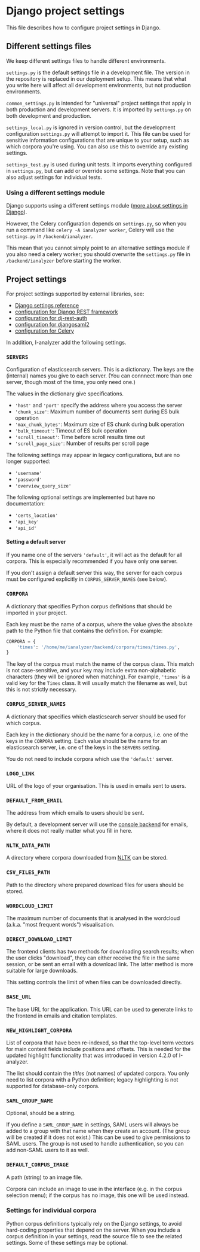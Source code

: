 # Django project settings

This file describes how to configure project settings in Django.

## Different settings files

We keep different settings files to handle different environments.

`settings.py` is the default settings file in a development file. The version in the repository is replaced in our deployment setup. This means that what you write here will affect all development environments, but not production environments.

`common_settings.py` is intended for "universal" project settings that apply in both production and development servers. It is imported by `settings.py` on both development and production.

`settings_local.py` is ignored in version control, but the development configuration `settings.py` will attempt to import it. This file can be used for sensitive information configurations that are unique to your setup, such as which corpora you're using. You can also use this to override any existing settings.

`settings_test.py` is used during unit tests. It imports everything configured in `settings.py`, but can add or override some settings. Note that you can also adjust settings for individual tests.

### Using a different settings module

Django supports using a different settings module ([more about settings in Django](https://docs.djangoproject.com/en/5.0/topics/settings/)).

However, the Celery configuration depends on `settings.py`, so when you run a command like `celery -A ianalyzer worker`, Celery will use the `settings.py` in `/backend/ianalyzer`.

This mean that you cannot simply point to an alternative settings module if you also need a celery worker; you should overwrite the `settings.py` file in `/backend/ianalyzer` before starting the worker.

## Project settings

For project settings supported by external libraries, see:

- [Django settings reference](https://docs.djangoproject.com/en/5.0/ref/settings/)
- [configuration for Django REST framework](https://www.django-rest-framework.org/api-guide/settings/)
- [configuration for dj-rest-auth](https://dj-rest-auth.readthedocs.io/en/latest/configuration.html)
- [configuration for djangosaml2](https://djangosaml2.readthedocs.io/contents/setup.html#configuration)
- [configuration for Celery](https://docs.celeryq.dev/en/stable/django/first-steps-with-django.html)

In addition, I-analyzer add the following settings.

### `SERVERS`

Configuration of elasticsearch servers. This is a dictionary. The keys are the (internal) names you give to each server. (You can connnect more than one server, though most of the time, you only need one.)

The values in the dictionary give specifications.

- `'host'` and `'port'` specify the address where you access the server
- `'chunk_size'`: Maximum number of documents sent during ES bulk operation
- `'max_chunk_bytes'`: Maximum size of ES chunk during bulk operation
- `'bulk_timeout'`: Timeout of ES bulk operation
- `'scroll_timeout'`: Time before scroll results time out
- `'scroll_page_size'`: Number of results per scroll page

The following settings may appear in legacy configurations, but are no longer supported:

- `'username'`
- `'password'`
- `'overview_query_size'`

The following optional settings are implemented but have no documentation:

- `'certs_location'`
- `'api_key'`
- `'api_id'`

#### Setting a default server

If you name one of the servers `'default'`, it will act as the default for all corpora. This is especially recommended if you have only one server.

If you don't assign a default server this way, the server for each corpus must be configured explicitly in `CORPUS_SERVER_NAMES` (see below).

### `CORPORA`

A dictionary that specifies Python corpus definitions that should be imported in your project.

Each key must be the name of a corpus, where the value gives the absolute path to the Python file that contains the definition. For example:

```python
CORPORA = {
    'times': '/home/me/ianalyzer/backend/corpora/times/times.py',
}
```

The key of the corpus must match the name of the corpus class. This match is not case-sensitive, and your key may include extra non-alphabetic characters (they will be ignored when matching). For example, `'times'` is a valid key for the `Times` class. It will usually match the filename as well, but this is not strictly necessary.

### `CORPUS_SERVER_NAMES`

A dictionary that specifies which elasticsearch server should be used for which corpus.

Each key in the dictionary should be the name for a corpus, i.e. one of the keys in the `CORPORA` setting. Each value should be the name for an elasticsearch server, i.e. one of the keys in the `SERVERS` setting.

You do not need to include corpora which use the `'default'` server.

### `LOGO_LINK`

URL of the logo of your organisation. This is used in emails sent to users.

### `DEFAULT_FROM_EMAIL`

The address from which emails to users should be sent.

By default, a development server will use the [console backend](https://docs.djangoproject.com/en/5.0/topics/email/#console-backend) for emails, where it does not really matter what you fill in here.

### `NLTK_DATA_PATH`

A directory where corpora downloaded from [NLTK](https://nltk.readthedocs.io/en/latest/) can be stored.

### `CSV_FILES_PATH`

Path to the directory where prepared download files for users should be stored.

### `WORDCLOUD_LIMIT`

The maximum number of documents that is analysed in the wordcloud (a.k.a. "most frequent words") visualisation.

### `DIRECT_DOWNLOAD_LIMIT`

The frontend clients has two methods for downloading search results; when the user clicks "download", they can either receive the file in the same session, or be sent an email with a download link. The latter method is more suitable for large downloads.

This setting controls the limit of when files can be downloaded directly.

### `BASE_URL`

The base URL for the application. This URL can be used to generate links to the frontend in emails and citation templates.

### `NEW_HIGHLIGHT_CORPORA`

List of corpora that have been re-indexed, so that the top-level term vectors for main content fields include positions and offsets. This is needed for the updated highlight functionality that was introduced in version 4.2.0 of I-analyzer.

The list should contain the _titles_ (not names) of updated corpora. You only need to list corpora with a Python definition; legacy highlighting is not supported for database-only corpora.

### `SAML_GROUP_NAME`

Optional, should be a string.

If you define a `SAML_GROUP_NAME` in settings, SAML users will always be added to a group with that name when they create an account. (The group will be created if it does not exist.) This can be used to give permissions to SAML users. The group is not used to handle authentication, so you can add non-SAML users to it as well.

### `DEFAULT_CORPUS_IMAGE`

A path (string) to an image file.

Corpora can include an image to use in the interface (e.g. in the corpus selection menu); if the corpus has no image, this one will be used instead.

### Settings for individual corpora

Python corpus definitions typically rely on the Django settings, to avoid hard-coding properties that depend on the server. When you include a corpus definition in your settings, read the source file to see the related settings. Some of these settings may be optional.
